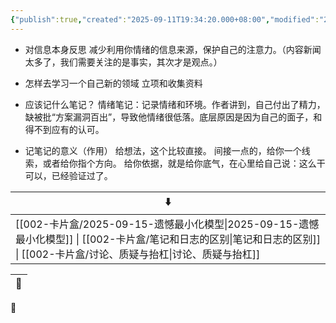 ```yaml
---
{"publish":true,"created":"2025-09-11T19:34:20.000+08:00","modified":"2025-09-18T16:08:23.977+08:00","cssclasses":""}
---
```



- 对信息本身反思
减少利用你情绪的信息来源，保护自己的注意力。（内容新闻太多了，我们需要关注的是事实，其次才是观点。）

- 怎样去学习一个自己新的领域
立项和收集资料

- 应该记什么笔记？
情绪笔记：记录情绪和环境。作者讲到，自己付出了精力，缺被批“方案漏洞百出”，导致他情绪很低落。底层原因是因为自己的面子，和得不到应有的认可。

- 记笔记的意义（作用）
给想法，这个比较直接。
间接一点的，给你一个线索，或者给你指个方向。
给你依据，就是给你底气，在心里给自己说：这么干可以，已经验证过了。

| ⬇️                                                                                                                              |
| ------------------------------------------------------------------------------------------------------------------------------- |
| [[002-卡片盒/2025-09-15-遗憾最小化模型\|2025-09-15-遗憾最小化模型]] \| [[002-卡片盒/笔记和日志的区别\|笔记和日志的区别]] \| [[002-卡片盒/讨论、质疑与抬杠\|讨论、质疑与抬杠]] |


| 🔗 |
| -- |


🌴